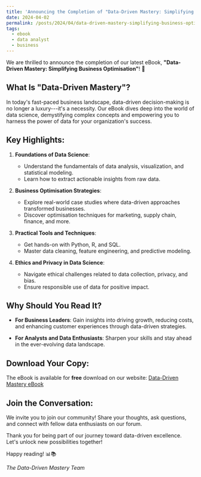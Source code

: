 ```yaml
---
title: 'Announcing the Completion of "Data-Driven Mastery: Simplifying Business Optimisation" eBook'
date: 2024-04-02
permalink: /posts/2024/04/data-driven-mastery-simplifying-business-optimisation/
tags:
  - ebook
  - data analyst
  - business
---
```

We are thrilled to announce the completion of our latest eBook, **"Data-Driven Mastery: Simplifying Business Optimisation"**! 🚀

What Is "Data-Driven Mastery"?
------------------------------

In today's fast-paced business landscape, data-driven decision-making is no longer a luxury---it's a necessity. Our eBook dives deep into the world of data science, demystifying complex concepts and empowering you to harness the power of data for your organization's success.

Key Highlights:
---------------

1.  **Foundations of Data Science**:

    -   Understand the fundamentals of data analysis, visualization, and statistical modeling.
    -   Learn how to extract actionable insights from raw data.
2.  **Business Optimisation Strategies**:

    -   Explore real-world case studies where data-driven approaches transformed businesses.
    -   Discover optimisation techniques for marketing, supply chain, finance, and more.
3.  **Practical Tools and Techniques**:

    -   Get hands-on with Python, R, and SQL.
    -   Master data cleaning, feature engineering, and predictive modeling.
4.  **Ethics and Privacy in Data Science**:

    -   Navigate ethical challenges related to data collection, privacy, and bias.
    -   Ensure responsible use of data for positive impact.

Why Should You Read It?
-----------------------

-   **For Business Leaders**: Gain insights into driving growth, reducing costs, and enhancing customer experiences through data-driven strategies.

-   **For Analysts and Data Enthusiasts**: Sharpen your skills and stay ahead in the ever-evolving data landscape.

Download Your Copy:
-------------------

The eBook is available for **free** download on our website: [Data-Driven Mastery eBook](/files/Data-DrivenMastery_SimplifyingBusinessOptimisation.pdf)

Join the Conversation:
----------------------

We invite you to join our community! Share your thoughts, ask questions, and connect with fellow data enthusiasts on our forum.

Thank you for being part of our journey toward data-driven excellence. Let's unlock new possibilities together!

Happy reading! 📊📚

*The Data-Driven Mastery Team*